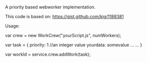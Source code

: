 A priority based webworker implementation.

This code is based on: https://gist.github.com/kig/1188381


Usage:

  var crew = new WorkCrew("yourScript.js", numWorkers);

  var task = {
  priority: 1    //an integer value
  yourdata: somevalue
  ...
  ...
  }

  var workId = service.crew.addWork(task);


